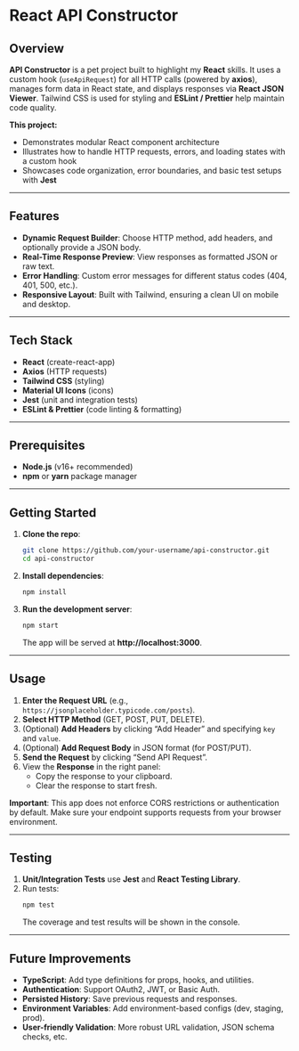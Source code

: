 # React API Constructor


## Overview
**API Constructor** is a pet project built to highlight my **React** skills. It uses a custom hook (`useApiRequest`) for all HTTP calls (powered by **axios**), manages form data in React state, and displays responses via **React JSON Viewer**. Tailwind CSS is used for styling and **ESLint / Prettier** help maintain code quality.

**This project:**
- Demonstrates modular React component architecture
- Illustrates how to handle HTTP requests, errors, and loading states with a custom hook
- Showcases code organization, error boundaries, and basic test setups with **Jest**

---

## Features
- **Dynamic Request Builder**: Choose HTTP method, add headers, and optionally provide a JSON body.
- **Real-Time Response Preview**: View responses as formatted JSON or raw text.
- **Error Handling**: Custom error messages for different status codes (404, 401, 500, etc.).
- **Responsive Layout**: Built with Tailwind, ensuring a clean UI on mobile and desktop.

---

## Tech Stack
- **React** (create-react-app)
- **Axios** (HTTP requests)
- **Tailwind CSS** (styling)
- **Material UI Icons** (icons)
- **Jest** (unit and integration tests)
- **ESLint & Prettier** (code linting & formatting)

---

## Prerequisites
- **Node.js** (v16+ recommended)
- **npm** or **yarn** package manager

---

## Getting Started

1. **Clone the repo**:
   ```bash
   git clone https://github.com/your-username/api-constructor.git
   cd api-constructor
   ```

2. **Install dependencies**:
   ```bash
   npm install
   ```

3. **Run the development server**:
   ```bash
   npm start
   ```
   The app will be served at **http://localhost:3000**.

---

## Usage
1. **Enter the Request URL** (e.g., `https://jsonplaceholder.typicode.com/posts`).
2. **Select HTTP Method** (GET, POST, PUT, DELETE).
3. (Optional) **Add Headers** by clicking “Add Header” and specifying `key` and `value`.
4. (Optional) **Add Request Body** in JSON format (for POST/PUT).
5. **Send the Request** by clicking “Send API Request”.
6. View the **Response** in the right panel:
    - Copy the response to your clipboard.
    - Clear the response to start fresh.

**Important**: This app does not enforce CORS restrictions or authentication by default. Make sure your endpoint supports requests from your browser environment.

---

## Testing
1. **Unit/Integration Tests** use **Jest** and **React Testing Library**.
2. Run tests:
   ```bash
   npm test
   ```
   The coverage and test results will be shown in the console.

---

## Future Improvements
- **TypeScript**: Add type definitions for props, hooks, and utilities.
- **Authentication**: Support OAuth2, JWT, or Basic Auth.
- **Persisted History**: Save previous requests and responses.
- **Environment Variables**: Add environment-based configs (dev, staging, prod).
- **User-friendly Validation**: More robust URL validation, JSON schema checks, etc.

